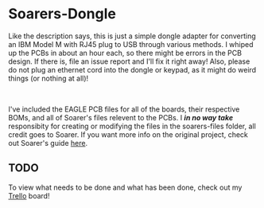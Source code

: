 # Soarers-Dongle

Like the description says, this is just a simple dongle adapter for converting an IBM Model M with RJ45 plug to USB through various methods. I whiped up the PCBs in about an hour each, so there might be errors in the PCB design. If there is, file an issue report and I'll fix it right away! Also, please do not plug an ethernet cord into the dongle or keypad, as it might do weird things (or nothing at all)! 

<br>

I've included the EAGLE PCB files for all of the boards, their respective BOMs, and all of Soarer's files relevent to the PCBs. I <i><b>in no way take</b></i> responsibity for creating or modifying the files in the soarers-files folder, all credit goes to Soarer. If you want more info on the original project, check out Soarer's guide [here](https://deskthority.net/viewtopic.php?f=7&t=2510&start=).


TODO
------
To view what needs to be done and what has been done, check out my [Trello](https://trello.com/b/eKjTxFPa/soarers-converter-boards) board!

